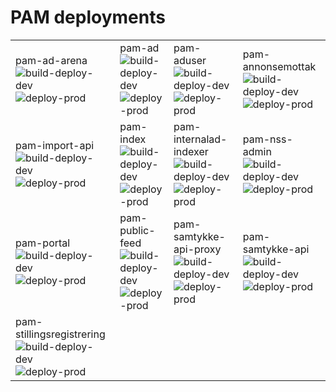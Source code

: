 # PAM deployments
|    |    |    |    |
|:---|:---|:---|:---|
| pam-ad-arena ![build-deploy-dev](https://github.com/navikt/pam-ad-arena/workflows/build-deploy-dev/badge.svg) ![deploy-prod](https://github.com/navikt/pam-ad-arena/workflows/deploy-prod/badge.svg) | pam-ad ![build-deploy-dev](https://github.com/navikt/pam-ad/workflows/build-deploy-dev/badge.svg) ![deploy-prod](https://github.com/navikt/pam-ad/workflows/deploy-prod/badge.svg) | pam-aduser ![build-deploy-dev](https://github.com/navikt/pam-aduser/workflows/build-deploy-dev/badge.svg) ![deploy-prod](https://github.com/navikt/pam-aduser/workflows/deploy-prod/badge.svg) | pam-annonsemottak ![build-deploy-dev](https://github.com/navikt/pam-annonsemottak/workflows/build-deploy-dev/badge.svg) ![deploy-prod](https://github.com/navikt/pam-annonsemottak/workflows/deploy-prod/badge.svg) |
| pam-import-api ![build-deploy-dev](https://github.com/navikt/pam-import-api/workflows/build-deploy-dev/badge.svg) ![deploy-prod](https://github.com/navikt/pam-import-api/workflows/deploy-prod/badge.svg) | pam-index ![build-deploy-dev](https://github.com/navikt/pam-index/workflows/build-deploy-dev/badge.svg) ![deploy-prod](https://github.com/navikt/pam-index/workflows/deploy-prod/badge.svg) | pam-internalad-indexer ![build-deploy-dev](https://github.com/navikt/pam-internalad-indexer/workflows/build-deploy-dev/badge.svg) ![deploy-prod](https://github.com/navikt/pam-internalad-indexer/workflows/deploy-prod/badge.svg) | pam-nss-admin ![build-deploy-dev](https://github.com/navikt/pam-nss-admin/workflows/build-deploy-dev/badge.svg) ![deploy-prod](https://github.com/navikt/pam-nss-admin/workflows/deploy-prod/badge.svg) |
| pam-portal ![build-deploy-dev](https://github.com/navikt/pam-portal/workflows/build-deploy-dev/badge.svg) ![deploy-prod](https://github.com/navikt/pam-portal/workflows/deploy-prod/badge.svg) | pam-public-feed ![build-deploy-dev](https://github.com/navikt/pam-public-feed/workflows/build-deploy-dev/badge.svg) ![deploy-prod](https://github.com/navikt/pam-public-feed/workflows/deploy-prod/badge.svg) | pam-samtykke-api-proxy ![build-deploy-dev](https://github.com/navikt/pam-samtykke-api-proxy/workflows/build-deploy-dev/badge.svg) ![deploy-prod](https://github.com/navikt/pam-samtykke-api-proxy/workflows/deploy-prod/badge.svg) | pam-samtykke-api ![build-deploy-dev](https://github.com/navikt/pam-samtykke-api/workflows/build-deploy-dev/badge.svg) ![deploy-prod](https://github.com/navikt/pam-samtykke-api/workflows/deploy-prod/badge.svg) |
| pam-stillingsregistrering ![build-deploy-dev](https://github.com/navikt/pam-stillingsregistrering/workflows/build-deploy-dev/badge.svg) ![deploy-prod](https://github.com/navikt/pam-stillingsregistrering/workflows/deploy-prod/badge.svg) 